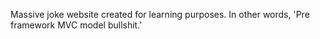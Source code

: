Massive joke website created for learning purposes.
In other words, 'Pre framework MVC model bullshit.'
